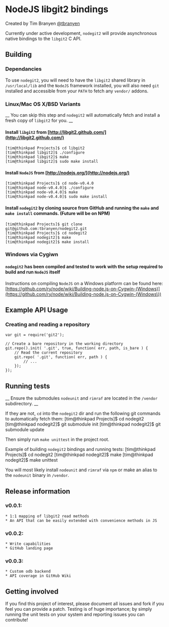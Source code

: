 NodeJS libgit2 bindings
=======================

Created by Tim Branyen [@tbranyen](http://twitter.com/tbranyen)

Currently under active development, `nodegit2` will provide asynchronous native bindings to the `libgit2` C API.

Building
--------

### Dependancies ###
To use `nodegit2`, you will need to have the `libgit2` shared library in `/usr/local/lib` and the `NodeJS`
framework installed, you will also need `git` installed and accessible from your `PATH` to fetch any `vendor/` addons.

### Linux/Mac OS X/BSD Variants ###
__ You can skip this step and `nodegit2` will automatically fetch and install a fresh copy of `libgit2` for you. __

#### Install `libgit2` from [http://libgit2.github.com/](http://libgit2.github.com/) ####

    [tim@thinkpad Projects]$ cd libgit2
    [tim@thinkpad libgit2]$ ./configure
    [tim@thinkpad libgit2]$ make 
    [tim@thinkpad libgit2]$ sudo make install

#### Install `NodeJS` from [http://nodejs.org/](http://nodejs.org/) ####

    [tim@thinkpad Projects]$ cd node-v0.4.0
    [tim@thinkpad node-v0.4.0]$ ./configure
    [tim@thinkpad node-v0.4.0]$ make 
    [tim@thinkpad node-v0.4.0]$ sudo make install

#### Install `nodegit2` by cloning source from __GitHub__ and running the `make` and `make install` commands.  (Future will be on NPM) ####

    [tim@thinkpad Projects]$ git clone git@github.com:tbranyen/nodegit2.git
    [tim@thinkpad Projects]$ cd nodegit2
    [tim@thinkpad nodegit2]$ make
    [tim@thinkpad nodegit2]$ make install

### Windows via Cygiwn ###

#### `nodegit2` has been compiled and tested to work with the setup required to build and run `NodeJS` itself ####

Instructions on compiling `NodeJS` on a Windows platform can be found here:
[https://github.com/ry/node/wiki/Building-node.js-on-Cygwin-(Windows)](https://github.com/ry/node/wiki/Building-node.js-on-Cygwin-(Windows\))

Example API Usage
-----------------

### Creating and reading a repository ###

    var git = require('git2');
    
    // Create a bare repository in the working directory
    git.repo().init( '.git', true, function( err, path, is_bare ) {
        // Read the current repository
        git.repo( '.git', function( err, path ) {
            // ...
        });
    });


Running tests
-------------

__ Ensure the submodules `nodeunit` and `rimraf` are located in the `/vendor` subdirectory. __

If they are not, `cd` into the `nodegit2` dir and run the following git commands to automatically fetch them:
    [tim@thinkpad Projects]$ cd nodegit2
    [tim@thinkpad nodegit2]$ git submodule init
    [tim@thinkpad nodegit2]$ git submodule update 

Then simply run `make unittest` in the project root.

Example of building `nodegit2` bindings and running tests:
    [tim@thinkpad Projects]$ cd nodegit2
    [tim@thinkpad nodegit2]$ make
    [tim@thinkpad nodegit2]$ make unittest 

You will most likely install `nodeunit` and `rimraf` via `npm` or make an alias to the `nodeunit` binary in `/vendor`.

Release information
-------------------

### v0.0.1: ###
    * 1:1 mapping of libgit2 read methods
    * An API that can be easily extended with convenience methods in JS

### v0.0.2: ###
    * Write capabilities
    * GitHub landing page

### v0.0.3: ###
    * Custom odb backend
    * API coverage in GitHub Wiki

Getting involved
----------------

If you find this project of interest, please document all issues and fork if you feel you can provide a patch.  Testing is of huge importance; by simply running the unit tests on your system and reporting issues you can contribute!
